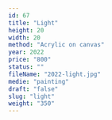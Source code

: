 ```yaml
---
id: 67
title: "Light"
height: 20
width: 20
method: "Acrylic on canvas"
year: 2022
price: "800"
status: ""
fileName: "2022-light.jpg"
medie: "painting"
draft: "false"
slug: "light"
weight: "350"
---
```

